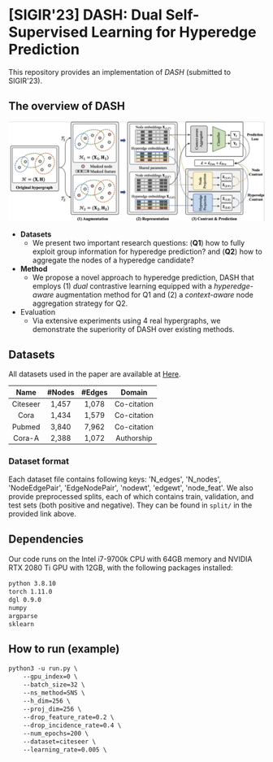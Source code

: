 # [SIGIR'23] DASH: Dual Self-Supervised Learning for Hyperedge Prediction
This repository provides an implementation of *DASH* (submitted to SIGIR'23). 

## The overview of DASH
![The overview of DASH](./overview.png)

- **Datasets**
    - We present two important research questions: (**Q1**) how to fully exploit group information for hyperedge prediction? and (**Q2**) how to aggregate the nodes of a hyperedge candidate?
- **Method**
    - We propose a novel approach to hyperedge prediction, DASH that employs (1) _dual_ contrastive learning equipped with a _hyperedge-aware_ augmentation method for Q1 and (2) a _context-aware_ node aggregation strategy for Q2.
- Evaluation
    - Via extensive experiments using 4 real hypergraphs, we demonstrate the superiority of DASH over existing methods.


## Datasets
All datasets used in the paper are available at [Here](https://drive.google.com/drive/folders/1w1zpGfQ1Sgl3A0fIlP4ekrDvSZ9Af1YT?usp=share_link).

|Name|#Nodes|#Edges|Domain|
|:---:|:---:|:---:|:---:|
|Citeseer|1,457|1,078|Co-citation|
|Cora|1,434|1,579|Co-citation|
|Pubmed|3,840|7,962|Co-citation|
|Cora-A|2,388|1,072|Authorship|


### Dataset format
Each dataset file contains following keys: 'N_edges', 'N_nodes', 'NodeEdgePair', 'EdgeNodePair', 'nodewt', 'edgewt', 'node_feat'.
We also provide preprocessed splits, each of which contains train, validation, and test sets (both positive and negative).
They can be found in ```split/``` in the provided link above.


## Dependencies
Our code runs on the Intel i7-9700k CPU with 64GB memory and NVIDIA RTX 2080 Ti GPU with 12GB, with the following packages installed:
```
python 3.8.10
torch 1.11.0
dgl 0.9.0
numpy
argparse
sklearn
```

## How to run (example)
```
python3 -u run.py \
    --gpu_index=0 \
    --batch_size=32 \
    --ns_method=SNS \
    --h_dim=256 \
    --proj_dim=256 \
    --drop_feature_rate=0.2 \
    --drop_incidence_rate=0.4 \
    --num_epochs=200 \
    --dataset=citeseer \
    --learning_rate=0.005 \

```
